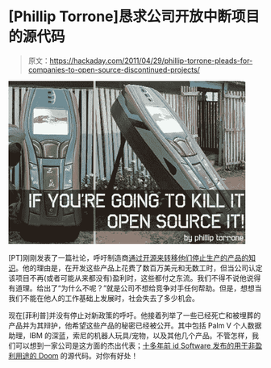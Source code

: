 # [Phillip Torrone]恳求公司开放中断项目的源代码

> 原文：<https://hackaday.com/2011/04/29/phillip-torrone-pleads-for-companies-to-open-source-discontinued-projects/>

![](img/74dad5b800f9eda306bf60c182da5432.png "ifyouregonnakillit")

[PT]刚刚发表了一篇社论，呼吁制造商[通过开源来转移他们停止生产的产品的知识](http://blog.makezine.com/archive/2011/04/if-youre-going-to-kill-it-open-source-it.html)。他的理由是，在开发这些产品上花费了数百万美元和无数工时，但当公司认定该项目不再(或者可能从来都没有)盈利时，这些都付之东流。我们不得不说他说得有道理。给出了“为什么不呢？”就是公司不想给竞争对手任何帮助。但是，想想当我们不能在他人的工作基础上发展时，社会失去了多少机会。

现在[菲利普]并没有停止对新政策的呼吁。他接着列举了一些已经死亡和被埋葬的产品并为其辩护，他希望这些产品的秘密已经被公开。其中包括 Palm V 个人数据助理，IBM 的深蓝，索尼的机器人玩具/宠物，以及其他几个产品。不管怎样，我们可以想到一家公司是这方面的杰出代表；[十多年前 id Software 发布的用于非盈利用途的 Doom](http://en.wikipedia.org/wiki/Doom_source_port) 的源代码。对你有好处！